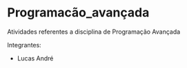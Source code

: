 # Programacão_avançada
Atividades referentes a disciplina de Programação Avançada

Integrantes:
  - Lucas André
